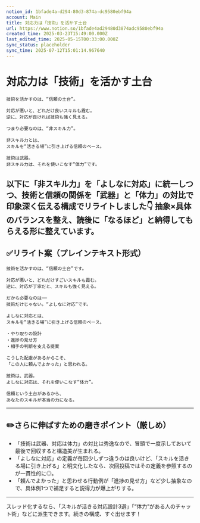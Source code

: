 ```yaml
---
notion_id: 1bfade4a-d294-80d3-874a-dc9580ebf94a
account: Main
title: 対応力は「技術」を活かす土台
url: https://www.notion.so/1bfade4ad29480d3874adc9580ebf94a
created_time: 2025-03-23T15:49:00.000Z
last_edited_time: 2025-05-15T00:33:00.000Z
sync_status: placeholder
sync_time: 2025-07-12T15:01:14.967640
---
```

# 対応力は「技術」を活かす土台

```plain text
技術を活かすのは、“信頼の土台”。

対応が悪いと、どれだけ良いスキルも霞む。
逆に、対応が良ければ技術も強く見える。

つまり必要なのは、“非スキル力”。

非スキル力とは、
スキルを“活きる場”に引き上げる信頼のベース。

技術は武器。
非スキル力は、それを使いこなす“体力”です。
```
以下に「非スキル力」を「よしなに対応」に統一しつつ、技術と信頼の関係を「武器」と「体力」の対比で印象深く伝える構成でリライトしました👇
抽象×具体のバランスを整え、読後に「なるほど」と納得してもらえる形に整えています。
---
## ✅リライト案（プレインテキスト形式）
```plain text
技術を活かすのは、“信頼の土台”です。

対応が悪いと、どれだけすごいスキルも霞む。
逆に、対応が丁寧だと、スキルも強く見える。

だから必要なのは──
技術だけじゃない。“よしなに対応”です。

よしなに対応とは、
スキルを“活きる場”に引き上げる信頼のベース。

・やり取りの設計
・進捗の見せ方
・相手の判断を支える提案

こうした配慮があるからこそ、
「この人に頼んでよかった」と思われる。

技術は、武器。
よしなに対応は、それを使いこなす“体力”。

信頼という土台があるから、
あなたのスキルが本当の力になる。

```
---
## ✏️さらに伸ばすための磨きポイント（厳しめ）
- 「技術は武器、対応は体力」の対比は秀逸なので、冒頭で一度示しておいて最後で回収すると構造美が生まれる。
- 「よしなに対応」の定義が毎回少しずつ違うのは良いけど、「スキルを活きる場に引き上げる」と明文化したなら、次回投稿ではその定義を参照するのが一貫性的に◎。
- 「頼んでよかった」と思わせる行動例が「進捗の見せ方」など少し抽象なので、具体例1つで補足すると説得力が爆上がりする。
---
スレッド化するなら、「スキルが活きる対応設計3選」「“体力”がある人のチャット術」などに派生できます。続きの構成、すぐ出せます！